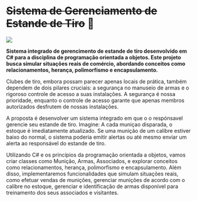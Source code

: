 # ~~Sistema de Gerenciamento de Estande de Tiro~~ 🚨

![](https://cloudfront-us-east-1.images.arcpublishing.com/estadao/MUBATVJJLNOEJM36KT2YXZTT7E.jpg)

**Sistema integrado de gerencimento de estande de tiro desenvolvido em C# para a disciplina de programação orientada a objetos. Este projeto busca simular situações reais de comércio, abordando conceitos como relacionamentos, herança, polimorfismo e encapsulamento.**

Clubes de tiro, embora possam parecer apenas locais de prática, também dependem de dois pilares cruciais: a segurança no manuseio de armas e o rigoroso controle de acesso a suas instalações. A segurança é nossa prioridade, enquanto o controle de acesso garante que apenas membros autorizados desfrutem de nossas instalações.

A proposta é desenvolver um sistema integrado em que o o respónsavel gerencie seu estande de tiro. Imagine: A cada muniçao disparada, o estoque é imediatamente atualizado. Se uma munição de um calibre estiver baixo do normal, o sistema poderia emitir alertas ou até mesmo enviar um alerta ao responsável do estande de tiro.

Utilizando C# e os princípios da programação orientada a objetos, vamos criar classes como Munição, Armas, Associados, e explorar conceitos como relacionamentos, herança, polimorfismo e encapsulamento. Além disso, implementaremos funcionalidades que simulam situações reais, como efetuar vendas de munições, gerenciar munições de acordo com o calibre no estoque, gerenciar e identificação de armas disponível para treinamento dos seus associados e visitantes.





